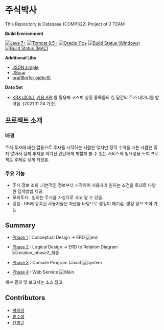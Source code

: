 # 주식박사

This Repository is Database (COMP322) Project of 3 TEAM







**Build Environment**

[![Java 7+](https://img.shields.io/badge/Java-7%2B-informational)](http://java.oracle.com)
[![Tomcat 8.5+](https://img.shields.io/badge/Tomcat-8.5%2B-informational)](https://tomcat.apache.org/download-80.cgi)
[![Oracle 11c+](https://img.shields.io/badge/Oracle-11c%2B-informational)](https://www.oracle.com/database/technologies)
[![ Build Status (Windows)](https://img.shields.io/appveyor/build/parrt/antlr4?label=Windows)](https://www.microsoft.com/ko-kr/windows)
[![ Build Status (MAC)](https://img.shields.io/badge/Mac-issue-yellow)](https://support.apple.com/ko-kr/HT201260)

**Additional Libs**
* [JSON simple](https://code.google.com/archive/p/json-simple/)
* [JSoup](https://jsoup.org/)
* [orai18n(for ojdbc8)](https://www.oracle.com/database/technologies/appdev/jdbc-ucp-19-7-c-downloads.html)

**Data Set**

* [KRX 데이터](http://data.krx.co.kr/contents/MDC/MAIN/main/index.cmd), [키움 API](https://www.kiwoom.com/h/customer/download/VOpenApiInfoView) 
를 활용해 코스피 상장 종목들의 한 달간의 주가 데이터를 받아옴. (2021 11 24 기준)




## 프로젝트 소개

### 배경

주식 투자에 대한 열풍으로 투자를 시작하는 사람은 많지만 정작 수익을 내는 사람은 많지 않아서 실제 투자를 하기전 간단하게 체험해 볼 수 있는 서비스의 필요성을 느껴
프로젝트 주제로 삼게 되었음.

### 주요 기능

* 주식 정보 조회 :기본적인 정보부터 시작하여 사용자가 원하는 조건을 토대로 다양한 검색방법 제공.
* 모의투자 : 원하는 주식을 가상으로 사고 팔 수 있음.
* 랭킹 : DB에 등록된 사용자들은 자산을 바탕으로 랭킹이 매겨짐. 랭킹 정보 조회 가능.

## Summary

* [Phase 1](https://github.com/sapiens2000/DB_3_TEAM_PROEJCT/blob/main/Phase/Phase1) : Conceptual Design -> ERD
![erd](https://user-images.githubusercontent.com/33113480/143677997-8ac3320a-750b-4f85-a89d-5641dfe24066.JPG)

* [Phase 2](https://github.com/sapiens2000/DB_3_TEAM_PROEJCT/blob/main/Phase/Phase2) : Logical Design -> ERD to Relation Diagram
![relation_phase2_최종](https://user-images.githubusercontent.com/33113480/143677847-57727783-9e01-4a66-8ca0-913f51633a0e.jpg)

* [Phase 3](https://github.com/sapiens2000/DB_3_TEAM_PROEJCT/blob/main/Phase/Phase3) : Console Program (Java)
![system](https://user-images.githubusercontent.com/33113480/143678034-690e52ce-d291-44f2-a88d-0a22e880745e.JPG)

* [Phase 4](https://github.com/sapiens2000/DB_3_TEAM_PROEJCT/blob/main/Phase/Phase4/Phase4.md) : Web Service
![Main](https://user-images.githubusercontent.com/33113480/143679109-ec8230f6-5a27-4360-b4fa-243fb520fbc6.JPG)


세부 결과 및 보고서는 소스 참고.

## Contributors

* [박휘성](https://github.com/hwistar0717)
* [류수성](https://github.com/Hermes997)
* [전병규](https://github.com/sapiens2000)
